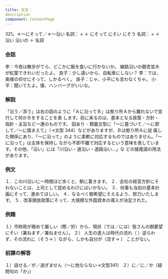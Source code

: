 ```yaml
---
title: 文法：
description
component: ContentPage
---
```



321。＊～にそって／＊～沿い
名詞： × ＋ にそって にそい にそう
名詞： × ＋ 沿い 沿いの ＋ 名詞
### 会話
李：今夜は散歩がてら、どこかに飯を食いに行かないか。 線路沿いの銀杏並木が紅葉できれいだったよ。 良子：少し遠いから、自転車にしない？
李：では、奥様の仰せにそって、しかるべく。
良子：じゃ、小平にも言わなくちゃ。 小平：聞いてたよ。僕、ハンバーグがいいな。
### 解説
「沿う／添う」は右の図のように「Ａに沿ってＢ」は拠り所Ａから離れないで並行して何かＢをすることを表 します。前に来るのは、基本となる政策・方針・指針・主旨など一連のものです。
図あり ･ 類義文型に「～に基づいて／～に即して／～に踏まえて」（→文型 344）などがありますが、Ｂは拠り所Ａに従
属した関係にあり、「～に沿って」のように柔軟に対応するものではありません。「～に沿って」は主体を保持し ながら不即不離で対応するという意味を表しています。その他、「沿い」には「川沿い・道沿い・道路沿い…」な どの接尾語の用法があります。
### 例文
１．この川沿いに一時間ほど歩くと、駅に着きます。
２．会社の経営方針にそわないことは、上司として認めるわけにはいかない。
３．何事も当初の基本計画にそって、進めてほしい。
４．なるべく御希望にそえるよう、努力いたします。
５．改革開放政策にそって、大規模な外国資本の導入が決定された。
### 例題
１）市財政が極めて厳しい（際／折）から、現状（では／には）皆さんの御要望にそい（兼ねます／兼ねません）。
２） 人生の達人は時代の流れ（ ）逆らわず、その流れに（そう→ ）ながら、しかも自分が（流す→ ）
ことがない。      
### 前課の解答
１）話せる／が／過ぎません（～に他ならない→文型341）
２）に／に／か（疑問句の「か」）
